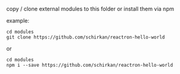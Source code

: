 copy / clone external modules to this folder or install them via npm

example:
```
cd modules
git clone https://github.com/schirkan/reactron-hello-world
```
or
```
cd modules
npm i --save https://github.com/schirkan/reactron-hello-world
```